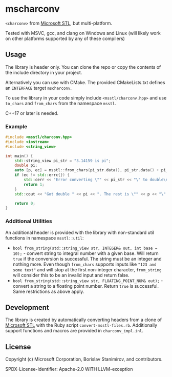 # mscharconv

`<charconv>` from [Microsoft STL](https://github.com/microsoft/STL), but multi-platform.

Tested with MSVC, gcc, and clang on Windows and Linux (will likely work on other platforms supported by any of these compilers)

## Usage

The library is header only. You can clone the repo or copy the contents of the include directory in your project.

Alternatively you can use with CMake. The provided CMakeLists.txt defines an `INTERFACE` target `mscharconv`.

To use the library in your code simply include `<msstl/charconv.hpp>` and use `to_chars` and `from_chars` from the namespace `msstl`.

C++17 or later is needed.

### Example

```c++
#include <msstl/charconv.hpp>
#include <iostream>
#include <string_view>

int main() {
    std::string_view pi_str = "3.14159 is pi";
    double pi;
    auto [p, ec] = msstl::from_chars(pi_str.data(), pi_str.data() + pi_str.length(), pi);
    if (ec != std::errc{}) {
        std::cerr << "Error converting \"" << pi_str << "\" to double\n";
        return 1;
    }
    std::cout << "Got double " << pi << ". The rest is \"" << p << "\".\n";

    return 0;
}
```

### Additional Utilities

An additional header is provided with the library with non-standard util functions in namespace `msstl::util`:

* `bool from_string(std::string_view str, INTEGER& out, int base = 10);` - convert string to integral number with a given base. Will return `true` if the conversion is successful. The string must be an integer and nothing more. Even though `from_chars` supports inputs like `"123 and some text"` and will stop at the first non-integer character, `from_string` will consider this to be an invalid input and return false.
* `bool from_string(std::string_view str, FLOATING_POINT_NUM& out);` - convert a string to a floating point number. Return `true` is successful. Same restrictions as above apply.

## Development

The library is created by automatically converting headers from a clone of [Microsoft STL](https://github.com/microsoft/STL) with the Ruby script `convert-msstl-files.rb`. Additionally support functions and macros are provided in `charconv_impl.inl`.

## License

Copyright (c) Microsoft Corporation, Borislav Stanimirov, and contributors.

SPDX-License-Identifier: Apache-2.0 WITH LLVM-exception
